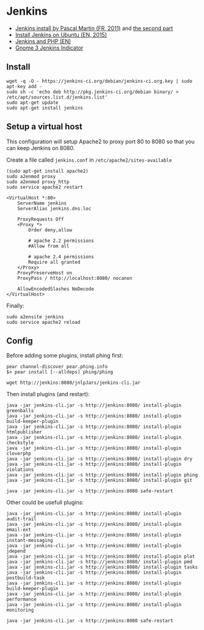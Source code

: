 Jenkins
=======

* [Jenkins install by Pascal Martin (FR, 2011)](http://blog.pascal-martin.fr/post/integration-continue-jenkins-installation-configuration.html) and [the second part](http://blog.pascal-martin.fr/post/integration-continue-jenkins-projet-php.html)
* [Install Jenkins on Ubuntu (EN, 2015)](https://wiki.jenkins-ci.org/display/JENKINS/Installing+Jenkins+on+Ubuntu)
* [Jenkins and PHP (EN)](https://wiki.jenkins-ci.org/display/JENKINS/Jenkins+and+PHP)
* [Gnome 3 Jenkins Indicator](https://github.com/philipphoffmann/gnome3-jenkins-indicator)

Install
-------

```shell
wget -q -O - https://jenkins-ci.org/debian/jenkins-ci.org.key | sudo apt-key add -
sudo sh -c 'echo deb http://pkg.jenkins-ci.org/debian binary/ > /etc/apt/sources.list.d/jenkins.list'
sudo apt-get update
sudo apt-get install jenkins
```

Setup a virtual host
--------------------

This configuration will setup Apache2 to proxy port 80 to 8080 so that you can keep Jenkins on 8080.

Create a file called `jenkins.conf` in `/etc/apache2/sites-available`

```
(sudo apt-get install apache2)
sudo a2enmod proxy
sudo a2enmod proxy_http
sudo service apache2 restart
```

```
<VirtualHost *:80>
    ServerName jenkins
    ServerAlias jenkins.dns.loc

    ProxyRequests Off
    <Proxy *>
        Order deny,allow

        # apache 2.2 permissions
        #Allow from all

        # apache 2.4 permissions
        Require all granted
    </Proxy>
    ProxyPreserveHost on
    ProxyPass / http://localhost:8080/ nocanon

    AllowEncodedSlashes NoDecode
</VirtualHost>
```

Finally:

```
sudo a2ensite jenkins
sudo service apache2 reload
```


Config
------

Before adding some plugins, install phing first:

```
pear channel-discover pear.phing.info
$> pear install [--alldeps] phing/phing

wget http://jenkins:8080/jnlpJars/jenkins-cli.jar
```

Then install plugins (and restart):

```
java -jar jenkins-cli.jar -s http://jenkins:8080/ install-plugin greenballs
java -jar jenkins-cli.jar -s http://jenkins:8080/ install-plugin build-keeper-plugin
java -jar jenkins-cli.jar -s http://jenkins:8080/ install-plugin htmlpublisher
java -jar jenkins-cli.jar -s http://jenkins:8080/ install-plugin checkstyle
java -jar jenkins-cli.jar -s http://jenkins:8080/ install-plugin cloverphp
java -jar jenkins-cli.jar -s http://jenkins:8080/ install-plugin dry
java -jar jenkins-cli.jar -s http://jenkins:8080/ install-plugin violations
java -jar jenkins-cli.jar -s http://jenkins:8080/ install-plugin phing
java -jar jenkins-cli.jar -s http://jenkins:8080/ install-plugin git

java -jar jenkins-cli.jar -s http://jenkins:8080 safe-restart
```

Other could be usefull plugins:

```
java -jar jenkins-cli.jar -s http://jenkins:8080/ install-plugin audit-trail
java -jar jenkins-cli.jar -s http://jenkins:8080/ install-plugin email-ext
java -jar jenkins-cli.jar -s http://jenkins:8080/ install-plugin instant-messaging
java -jar jenkins-cli.jar -s http://jenkins:8080/ install-plugin jdepend
java -jar jenkins-cli.jar -s http://jenkins:8080/ install-plugin plot
java -jar jenkins-cli.jar -s http://jenkins:8080/ install-plugin pmd
java -jar jenkins-cli.jar -s http://jenkins:8080/ install-plugin tasks
java -jar jenkins-cli.jar -s http://jenkins:8080/ install-plugin postbuild-task
java -jar jenkins-cli.jar -s http://jenkins:8080/ install-plugin build-keeper-plugin
java -jar jenkins-cli.jar -s http://jenkins:8080/ install-plugin performance
java -jar jenkins-cli.jar -s http://jenkins:8080/ install-plugin monitoring

java -jar jenkins-cli.jar -s http://jenkins:8080 safe-restart
```
